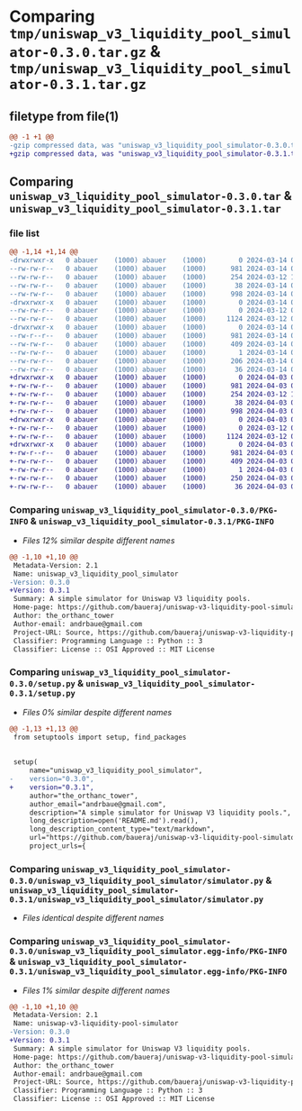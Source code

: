 # Comparing `tmp/uniswap_v3_liquidity_pool_simulator-0.3.0.tar.gz` & `tmp/uniswap_v3_liquidity_pool_simulator-0.3.1.tar.gz`

## filetype from file(1)

```diff
@@ -1 +1 @@
-gzip compressed data, was "uniswap_v3_liquidity_pool_simulator-0.3.0.tar", last modified: Thu Mar 14 04:49:58 2024, max compression
+gzip compressed data, was "uniswap_v3_liquidity_pool_simulator-0.3.1.tar", last modified: Wed Apr  3 05:52:39 2024, max compression
```

## Comparing `uniswap_v3_liquidity_pool_simulator-0.3.0.tar` & `uniswap_v3_liquidity_pool_simulator-0.3.1.tar`

### file list

```diff
@@ -1,14 +1,14 @@
-drwxrwxr-x   0 abauer    (1000) abauer    (1000)        0 2024-03-14 04:49:58.012139 uniswap_v3_liquidity_pool_simulator-0.3.0/
--rw-rw-r--   0 abauer    (1000) abauer    (1000)      981 2024-03-14 04:49:58.012139 uniswap_v3_liquidity_pool_simulator-0.3.0/PKG-INFO
--rw-rw-r--   0 abauer    (1000) abauer    (1000)      254 2024-03-12 17:04:53.000000 uniswap_v3_liquidity_pool_simulator-0.3.0/README.md
--rw-rw-r--   0 abauer    (1000) abauer    (1000)       38 2024-03-14 04:49:58.012139 uniswap_v3_liquidity_pool_simulator-0.3.0/setup.cfg
--rw-rw-r--   0 abauer    (1000) abauer    (1000)      998 2024-03-14 04:49:47.000000 uniswap_v3_liquidity_pool_simulator-0.3.0/setup.py
-drwxrwxr-x   0 abauer    (1000) abauer    (1000)        0 2024-03-14 04:49:58.012139 uniswap_v3_liquidity_pool_simulator-0.3.0/uniswap_v3_liquidity_pool_simulator/
--rw-rw-r--   0 abauer    (1000) abauer    (1000)        0 2024-03-12 05:22:55.000000 uniswap_v3_liquidity_pool_simulator-0.3.0/uniswap_v3_liquidity_pool_simulator/__init__.py
--rw-rw-r--   0 abauer    (1000) abauer    (1000)     1124 2024-03-12 05:22:55.000000 uniswap_v3_liquidity_pool_simulator-0.3.0/uniswap_v3_liquidity_pool_simulator/simulator.py
-drwxrwxr-x   0 abauer    (1000) abauer    (1000)        0 2024-03-14 04:49:58.012139 uniswap_v3_liquidity_pool_simulator-0.3.0/uniswap_v3_liquidity_pool_simulator.egg-info/
--rw-r--r--   0 abauer    (1000) abauer    (1000)      981 2024-03-14 04:49:57.000000 uniswap_v3_liquidity_pool_simulator-0.3.0/uniswap_v3_liquidity_pool_simulator.egg-info/PKG-INFO
--rw-rw-r--   0 abauer    (1000) abauer    (1000)      409 2024-03-14 04:49:57.000000 uniswap_v3_liquidity_pool_simulator-0.3.0/uniswap_v3_liquidity_pool_simulator.egg-info/SOURCES.txt
--rw-rw-r--   0 abauer    (1000) abauer    (1000)        1 2024-03-14 04:49:57.000000 uniswap_v3_liquidity_pool_simulator-0.3.0/uniswap_v3_liquidity_pool_simulator.egg-info/dependency_links.txt
--rw-rw-r--   0 abauer    (1000) abauer    (1000)      206 2024-03-14 04:49:57.000000 uniswap_v3_liquidity_pool_simulator-0.3.0/uniswap_v3_liquidity_pool_simulator.egg-info/requires.txt
--rw-rw-r--   0 abauer    (1000) abauer    (1000)       36 2024-03-14 04:49:57.000000 uniswap_v3_liquidity_pool_simulator-0.3.0/uniswap_v3_liquidity_pool_simulator.egg-info/top_level.txt
+drwxrwxr-x   0 abauer    (1000) abauer    (1000)        0 2024-04-03 05:52:39.845724 uniswap_v3_liquidity_pool_simulator-0.3.1/
+-rw-rw-r--   0 abauer    (1000) abauer    (1000)      981 2024-04-03 05:52:39.845724 uniswap_v3_liquidity_pool_simulator-0.3.1/PKG-INFO
+-rw-rw-r--   0 abauer    (1000) abauer    (1000)      254 2024-03-12 17:04:53.000000 uniswap_v3_liquidity_pool_simulator-0.3.1/README.md
+-rw-rw-r--   0 abauer    (1000) abauer    (1000)       38 2024-04-03 05:52:39.845724 uniswap_v3_liquidity_pool_simulator-0.3.1/setup.cfg
+-rw-rw-r--   0 abauer    (1000) abauer    (1000)      998 2024-04-03 05:51:26.000000 uniswap_v3_liquidity_pool_simulator-0.3.1/setup.py
+drwxrwxr-x   0 abauer    (1000) abauer    (1000)        0 2024-04-03 05:52:39.845724 uniswap_v3_liquidity_pool_simulator-0.3.1/uniswap_v3_liquidity_pool_simulator/
+-rw-rw-r--   0 abauer    (1000) abauer    (1000)        0 2024-03-12 05:22:55.000000 uniswap_v3_liquidity_pool_simulator-0.3.1/uniswap_v3_liquidity_pool_simulator/__init__.py
+-rw-rw-r--   0 abauer    (1000) abauer    (1000)     1124 2024-03-12 05:22:55.000000 uniswap_v3_liquidity_pool_simulator-0.3.1/uniswap_v3_liquidity_pool_simulator/simulator.py
+drwxrwxr-x   0 abauer    (1000) abauer    (1000)        0 2024-04-03 05:52:39.845724 uniswap_v3_liquidity_pool_simulator-0.3.1/uniswap_v3_liquidity_pool_simulator.egg-info/
+-rw-r--r--   0 abauer    (1000) abauer    (1000)      981 2024-04-03 05:52:39.000000 uniswap_v3_liquidity_pool_simulator-0.3.1/uniswap_v3_liquidity_pool_simulator.egg-info/PKG-INFO
+-rw-rw-r--   0 abauer    (1000) abauer    (1000)      409 2024-04-03 05:52:39.000000 uniswap_v3_liquidity_pool_simulator-0.3.1/uniswap_v3_liquidity_pool_simulator.egg-info/SOURCES.txt
+-rw-rw-r--   0 abauer    (1000) abauer    (1000)        1 2024-04-03 05:52:39.000000 uniswap_v3_liquidity_pool_simulator-0.3.1/uniswap_v3_liquidity_pool_simulator.egg-info/dependency_links.txt
+-rw-rw-r--   0 abauer    (1000) abauer    (1000)      250 2024-04-03 05:52:39.000000 uniswap_v3_liquidity_pool_simulator-0.3.1/uniswap_v3_liquidity_pool_simulator.egg-info/requires.txt
+-rw-rw-r--   0 abauer    (1000) abauer    (1000)       36 2024-04-03 05:52:39.000000 uniswap_v3_liquidity_pool_simulator-0.3.1/uniswap_v3_liquidity_pool_simulator.egg-info/top_level.txt
```

### Comparing `uniswap_v3_liquidity_pool_simulator-0.3.0/PKG-INFO` & `uniswap_v3_liquidity_pool_simulator-0.3.1/PKG-INFO`

 * *Files 12% similar despite different names*

```diff
@@ -1,10 +1,10 @@
 Metadata-Version: 2.1
 Name: uniswap_v3_liquidity_pool_simulator
-Version: 0.3.0
+Version: 0.3.1
 Summary: A simple simulator for Uniswap V3 liquidity pools.
 Home-page: https://github.com/baueraj/uniswap-v3-liquidity-pool-simulator
 Author: the_orthanc_tower
 Author-email: andrbaue@gmail.com
 Project-URL: Source, https://github.com/baueraj/uniswap-v3-liquidity-pool-simulator
 Classifier: Programming Language :: Python :: 3
 Classifier: License :: OSI Approved :: MIT License
```

### Comparing `uniswap_v3_liquidity_pool_simulator-0.3.0/setup.py` & `uniswap_v3_liquidity_pool_simulator-0.3.1/setup.py`

 * *Files 0% similar despite different names*

```diff
@@ -1,13 +1,13 @@
 from setuptools import setup, find_packages
 
 
 setup(
     name="uniswap_v3_liquidity_pool_simulator",
-    version="0.3.0",
+    version="0.3.1",
     author="the_orthanc_tower",
     author_email="andrbaue@gmail.com",
     description="A simple simulator for Uniswap V3 liquidity pools.",
     long_description=open('README.md').read(),
     long_description_content_type="text/markdown",
     url="https://github.com/baueraj/uniswap-v3-liquidity-pool-simulator",
     project_urls={
```

### Comparing `uniswap_v3_liquidity_pool_simulator-0.3.0/uniswap_v3_liquidity_pool_simulator/simulator.py` & `uniswap_v3_liquidity_pool_simulator-0.3.1/uniswap_v3_liquidity_pool_simulator/simulator.py`

 * *Files identical despite different names*

### Comparing `uniswap_v3_liquidity_pool_simulator-0.3.0/uniswap_v3_liquidity_pool_simulator.egg-info/PKG-INFO` & `uniswap_v3_liquidity_pool_simulator-0.3.1/uniswap_v3_liquidity_pool_simulator.egg-info/PKG-INFO`

 * *Files 1% similar despite different names*

```diff
@@ -1,10 +1,10 @@
 Metadata-Version: 2.1
 Name: uniswap-v3-liquidity-pool-simulator
-Version: 0.3.0
+Version: 0.3.1
 Summary: A simple simulator for Uniswap V3 liquidity pools.
 Home-page: https://github.com/baueraj/uniswap-v3-liquidity-pool-simulator
 Author: the_orthanc_tower
 Author-email: andrbaue@gmail.com
 Project-URL: Source, https://github.com/baueraj/uniswap-v3-liquidity-pool-simulator
 Classifier: Programming Language :: Python :: 3
 Classifier: License :: OSI Approved :: MIT License
```

